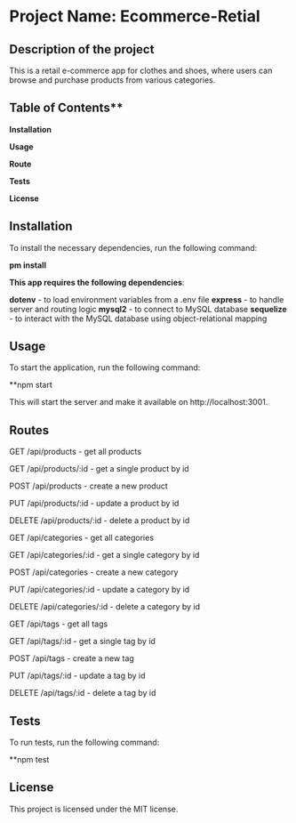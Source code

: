 # Project Name: Ecommerce-Retial



## Description of the project

This is a retail e-commerce app for clothes and shoes, where users can browse and purchase products from various categories.

## Table of Contents**

**Installation**

**Usage**

**Route**

**Tests**

**License**



## Installation

To install the necessary dependencies, run the following command:

**pm install**

**This app requires the following dependencies**:

**dotenv** - to load environment variables from a .env file
**express** - to handle server and routing logic
**mysql2** - to connect to MySQL database
**sequelize** - to interact with the MySQL database using object-relational mapping


## Usage

To start the application, run the following command:

**npm start

This will start the server and make it available on http://localhost:3001.

## Routes

GET /api/products - get all products

GET /api/products/:id - get a single product by id

POST /api/products - create a new product

PUT /api/products/:id - update a product by id

DELETE /api/products/:id - delete a product by id

GET /api/categories - get all categories

GET /api/categories/:id - get a single category by id

POST /api/categories - create a new category

PUT /api/categories/:id - update a category by id

DELETE /api/categories/:id - delete a category by id

GET /api/tags - get all tags

GET /api/tags/:id - get a single tag by id

POST /api/tags - create a new tag

PUT /api/tags/:id - update a tag by id

DELETE /api/tags/:id - delete a tag by id


## Tests

To run tests, run the following command:

**npm test


## License

This project is licensed under the MIT license.
